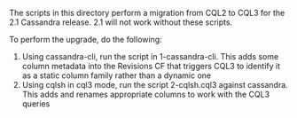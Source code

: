 
The scripts in this directory perform a migration from CQL2 to CQL3 for the 2.1 Cassandra release. 2.1 will not work without these scripts.

To perform the upgrade, do the following:

1. Using cassandra-cli, run the script in 1-cassandra-cli. This adds some column metadata into the Revisions CF that triggers CQL3 to identify it as a static column family rather than a dynamic one
2. Using cqlsh in cql3 mode, run the script 2-cqlsh.cql3 against cassandra. This adds and renames appropriate columns to work with the CQL3 queries